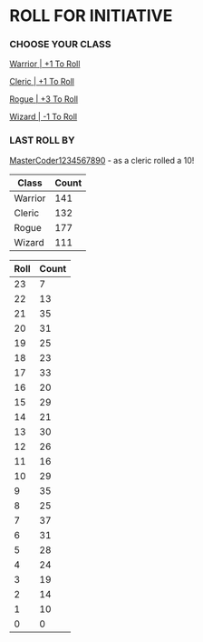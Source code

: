 # ROLL FOR INITIATIVE
### CHOOSE YOUR CLASS

[Warrior | +1 To Roll](https://github.com/benjaminsampica/benjaminsampica/issues/new?title=roll%7Cwarrior&body=Just+click+%27Submit+new+issue%27.)

[Cleric | +1 To Roll](https://github.com/benjaminsampica/benjaminsampica/issues/new?title=roll%7Ccleric&body=Just+click+%27Submit+new+issue%27.)

[Rogue | +3 To Roll](https://github.com/benjaminsampica/benjaminsampica/issues/new?title=roll%7Crogue&body=Just+click+%27Submit+new+issue%27.)

[Wizard | -1 To Roll](https://github.com/benjaminsampica/benjaminsampica/issues/new?title=roll%7Cwizard&body=Just+click+%27Submit+new+issue%27.)
### LAST ROLL BY
[MasterCoder1234567890](https://www.github.com/MasterCoder1234567890) - as a cleric rolled a 10!

|Class|Count|
|-|-|
|Warrior|141|
|Cleric|132|
|Rogue|177|
|Wizard|111|

|Roll|Count|
|-|-|
|23|7
|22|13
|21|35
|20|31
|19|25
|18|23
|17|33
|16|20
|15|29
|14|21
|13|30
|12|26
|11|16
|10|29
|9|35
|8|25
|7|37
|6|31
|5|28
|4|24
|3|19
|2|14
|1|10
|0|0
